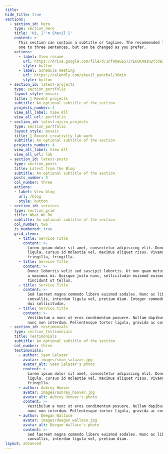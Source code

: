 ```yaml
---
title:
hide_title: true
sections:
  - section_id: hero
    type: section_hero
    title: 'Hi, I''m Shevil 👋'
    content: >-
      This section can contain a subtitle or tagline. The recommended length is
      one to three sentences, but can be changed as you prefer.
    actions:
      - label: View resume
        url: https://drive.google.com/file/d/1nfUmeGES7JYE6OKO9zH2tld9Zp3tg-5j/view?usp=sharing/?target=_blank
        style: button
      - label: Schedule meeting
        url: https://calendly.com/shevil_panchal/30min
        style: button
  - section_id: latest-projects
    type: section_portfolio
    layout_style: mosaic
    title: 🚀 Recent projects
    subtitle: An optional subtitle of the section
    projects_number: 4
    view_all_label: View All
    view_all_url: portfolio
  - section_id: latest-micro_projects
    type: section_portfolio
    layout_style: mosaic
    title: 🧪 Recent creativity lab work
    subtitle: An optional subtitle of the section
    projects_number: 4
    view_all_label: View All
    view_all_url: lab
  - section_id: latest-posts
    type: section_posts
    title: Latest from the Blog
    subtitle: An optional subtitle of the section
    posts_number: 3
    col_number: three
    actions:
    - label: View blog
      url: /blog
      style: button
  - section_id: services
    type: section_grid
    title: What We Do
    subtitle: An optional subtitle of the section
    col_number: two
    is_numbered: true
    grid_items:
      - title: Service Title
        content: >-
          Lorem ipsum dolor sit amet, consectetur adipiscing elit. Donec nisl
          ligula, cursus id molestie vel, maximus aliquet risus. Vivamus in nibh
          fringilla, fringilla.
      - title: Service Title
        content: >-
          Donec lobortis velit sed suscipit lobortis. Ut non quam metus. Nullam
          a maximus mi. Quisque justo nunc, sollicitudin euismod euismod at,
          tincidunt ut tellus.
      - title: Service Title
        content: >-
          Sed laoreet magna commodo libero euismod sodales. Nunc ac libero
          convallis, interdum ligula vel, pretium diam. Integer commodo sem at
          dui sollicitudin.
      - title: Service title
        content: >-
          Vestibulum a nunc ut eros condimentum posuere. Nullam dapibus quis
          nunc non interdum. Pellentesque tortor ligula, gravida ac commodo eu.
  - section_id: testimonials
    type: section_testimonials
    title: Testimonials
    subtitle: An optional subtitle of the section
    col_number: three
    testimonials:
      - author: Sean Salazar
        avatar: images/sean_salazar.jpg
        avatar_alt: Sean Salazar's photo
        content: >-
          Lorem ipsum dolor sit amet, consectetur adipiscing elit. Donec nisl
          ligula, cursus id molestie vel, maximus aliquet risus. Vivamus in nibh
          fringilla.
      - author: Aubrey Hoover
        avatar: images/aubrey_hoover.jpg
        avatar_alt: Aubrey Hoover's photo
        content: >-
          Vestibulum a nunc ut eros condimentum posuere. Nullam dapibus quis
          nunc non interdum. Pellentesque tortor ligula, gravida ac commodo eu.
      - author: Deegan Wallace
        avatar: images/deegan_wallace.jpg
        avatar_alt: Deegan Wallace's photo
        content: >-
          Sed laoreet magna commodo libero euismod sodales. Nunc ac libero
          convallis, interdum ligula vel, pretium diam.
layout: advanced
---
```

